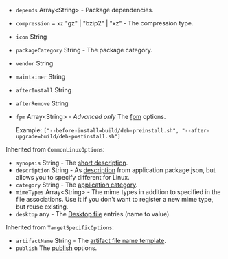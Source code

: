 * <code id="LinuxTargetSpecificOptions-depends">depends</code> Array&lt;String&gt; - Package dependencies.
* <code id="LinuxTargetSpecificOptions-compression">compression</code> = `xz` "gz" | "bzip2" | "xz" - The compression type.
* <code id="LinuxTargetSpecificOptions-icon">icon</code> String
* <code id="LinuxTargetSpecificOptions-packageCategory">packageCategory</code> String - The package category.
* <code id="LinuxTargetSpecificOptions-vendor">vendor</code> String
* <code id="LinuxTargetSpecificOptions-maintainer">maintainer</code> String
* <code id="LinuxTargetSpecificOptions-afterInstall">afterInstall</code> String
* <code id="LinuxTargetSpecificOptions-afterRemove">afterRemove</code> String
* <code id="LinuxTargetSpecificOptions-fpm">fpm</code> Array&lt;String&gt; - *Advanced only* The [fpm](https://github.com/jordansissel/fpm/wiki#usage) options.
    
    Example: `["--before-install=build/deb-preinstall.sh", "--after-upgrade=build/deb-postinstall.sh"]`


Inherited from `CommonLinuxOptions`:

* <code id="LinuxTargetSpecificOptions-synopsis">synopsis</code> String - The [short description](https://www.debian.org/doc/debian-policy/ch-controlfields.html#s-f-Description).
* <code id="LinuxTargetSpecificOptions-description">description</code> String - As [description](/configuration/configuration#Metadata-description) from application package.json, but allows you to specify different for Linux.
* <code id="LinuxTargetSpecificOptions-category">category</code> String - The [application category](https://specifications.freedesktop.org/menu-spec/latest/apa.html#main-category-registry).
* <code id="LinuxTargetSpecificOptions-mimeTypes">mimeTypes</code> Array&lt;String&gt; - The mime types in addition to specified in the file associations. Use it if you don't want to register a new mime type, but reuse existing.
* <code id="LinuxTargetSpecificOptions-desktop">desktop</code> any - The [Desktop file](https://developer.gnome.org/integration-guide/stable/desktop-files.html.en) entries (name to value).

Inherited from `TargetSpecificOptions`:

* <code id="LinuxTargetSpecificOptions-artifactName">artifactName</code> String - The [artifact file name template](/configuration/configuration#artifact-file-name-template).
* <code id="LinuxTargetSpecificOptions-publish">publish</code> The [publish](/configuration/publish) options.
